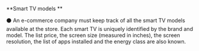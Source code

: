 **Smart TV models **


⚫️ An e-commerce company must keep track of all the smart TV models available at the store. Each smart TV is 
uniquely identified by the brand and model. The list price, the screen size (measured in inches), the screen resolution, 
the list of apps installed and the energy class are also known. 